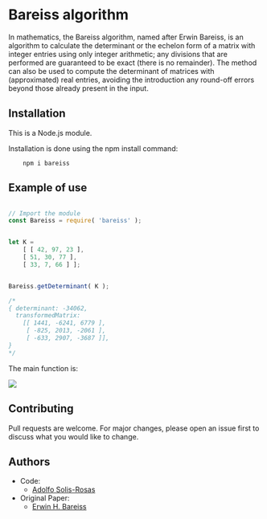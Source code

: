 # Bareiss algorithm

In mathematics, the Bareiss algorithm, named after Erwin Bareiss, is an algorithm to calculate the determinant or the echelon form of a matrix with integer entries using only integer arithmetic; any divisions that are performed are guaranteed to be exact (there is no remainder). The method can also be used to compute the determinant of matrices with (approximated) real entries, avoiding the introduction any round-off errors beyond those already present in the input.


## Installation

This is a Node.js module.

Installation is done using the npm install command:

```
    npm i bareiss
```

## Example of use

```javascript

// Import the module
const Bareiss = require( 'bareiss' );


let K =
    [ [ 42, 97, 23 ],
    [ 51, 30, 77 ],
    [ 33, 7, 66 ] ];


Bareiss.getDeterminant( K );

/*
{ determinant: -34062,
  transformedMatrix:
    [[ 1441, -6241, 6779 ],
     [ -825, 2013, -2061 ],
     [ -633, 2907, -3687 ]],
}
*/


```

The main function is:

<img src="https://bitbucket.org/adolfo_s94/bareiss/raw/9adda507b113bf9e8a46a1134f75b547f61714ef/carbon.png">



## Contributing
Pull requests are welcome. For major changes, please open an issue first to discuss what you would like to change.

## Authors

- Code:
    * [Adolfo Solis-Rosas](adolfo2794@gmail.com)
- Original Paper:
    * [Erwin H. Bareiss](http://www.ams.org/journals/mcom/1968-22-103/S0025-5718-1968-0226829-0/S0025-5718-1968-0226829-0.pdf)


